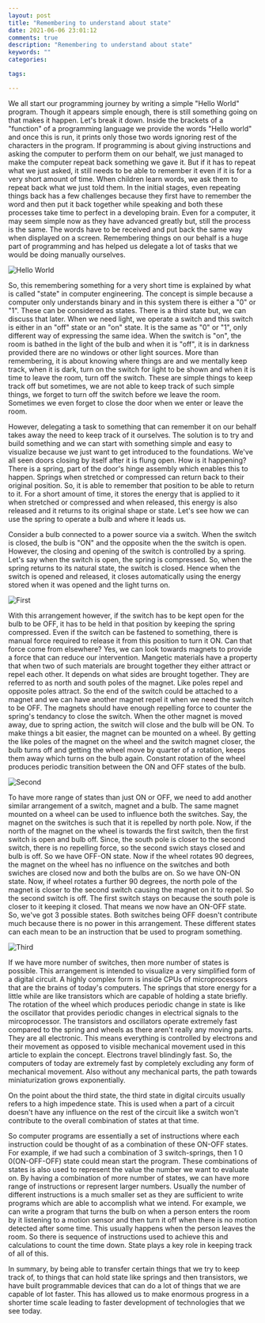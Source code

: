 ```yaml
---
layout: post
title: "Remembering to understand about state"
date: 2021-06-06 23:01:12
comments: true
description: "Remembering to understand about state"
keywords: ""
categories:

tags:

---
```

We all start our programming journey by writing a simple "Hello World" program. Though it appears simple enough, there is still something going on that makes it happen. Let's break it down. Inside the brackets of a "function" of a programming language we provide the words "Hello world" and once this is run, it prints only those two words ignoring rest of the characters in the program. If programming is about giving instructions and asking the computer to perform them on our behalf, we just managed to make the computer repeat back something we gave it. But if it has to repeat what we just asked, it still needs to be able to remember it even if it is for a very short amount of time. When children learn words, we ask them to repeat back what we just told them. In the initial stages, even repeating things back has a few challenges because they first have to remember the word and then put it back together while speaking and both these processes take time to perfect in a developing brain. Even for a computer, it may seem simple now as they have advanced greatly but, still the process is the same. The words have to be received and put back the same way when displayed on a screen. Remembering things on our behalf is a huge part of programming and has helped us delegate a lot of tasks that we would be doing manually ourselves.

![Hello World](/images/state/helloWorld.gif)

So, this remembering something for a very short time is explained by what is called "state" in computer engineering. The concept is simple because a computer only understands binary and in this system there is either a "0" or "1". These can be considered as states. There is a third state but, we can discuss that later. When we need light, we operate a switch and this switch is either in an "off" state or an "on" state. It is the same as "0" or "1", only different way of expressing the same idea. When the switch is "on", the room is bathed in the light of the bulb and when it is "off", it is in darkness provided there are no windows or other light sources. More than remembering, it is about knowing where things are and we mentally keep track, when it is dark, turn on the switch for light to be shown and when it is time to leave the room, turn off the switch. These are simple things to keep track off but sometimes, we are not able to keep track of such simple things, we forget to turn off the switch before we leave the room. Sometimes we even forget to close the door when we enter or leave the room.

However, delegating a task to something that can remember it on our behalf takes away the need to keep track of it ourselves. The solution is to try and build something and we can start with something simple and easy to visualize because we just want to get introduced to the foundations. We've all seen doors closing by itself after it is flung open. How is it happening? There is a spring, part of the door's hinge assembly which enables this to happen. Springs when stretched or compressed can return back to their original position. So, it is able to remember that position to be able to return to it. For a short amount of time, it stores the energy that is applied to it when stretched or compressed and when released, this energy is also released and it returns to its original shape or state. Let's see how we can use the spring to operate a bulb and where it leads us. 

Consider a bulb connected to a power source via a switch. When the switch is closed, the bulb is "ON" and the opposite when the the switch is open. However, the closing and opening of the switch is controlled by a spring. Let's say when the switch is open, the spring is compressed. So, when the spring returns to its natural state, the switch is closed. Hence when the switch is opened and released, it closes automatically using the energy stored when it was opened and the light turns on.

![First](/images/state/First.png)

With this arrangement however, if the switch has to be kept open for the bulb to be OFF, it has to be held in that position by keeping the spring compressed. Even if the switch can be fastened to something, there is manual force required to release it from this position to turn it ON. Can that force come from elsewhere? Yes, we can look towards magnets to provide a force that can reduce our intervention. Mangetic materials have a property that when two of such materials are brought together they either attract or repel each other. It depends on what sides are brought together. They are referred to as north and south poles of the magnet. Like poles repel and opposite poles attract. So the end of the switch could be attached to a magnet and we can have another magnet repel it when we need the switch to be OFF. The magnets should have enough repelling force to counter the spring's tendancy to close the switch. When the other magnet is moved away, due to spring action, the switch will close and the bulb will be ON. To make things a bit easier, the magnet can be mounted on a wheel. By getting the like poles of the magnet on the wheel and the switch magnet closer, the bulb turns off and getting the wheel move by quarter of a rotation, keeps them away which turns on the bulb again. Constant rotation of the wheel produces periodic transition between the ON and OFF states of the bulb.

![Second](/images/state/Second.png)

To have more range of states than just ON or OFF, we need to add another similar arrangement of a switch, magnet and a bulb. The same magnet mounted on a wheel can be used to influence both the switches. Say, the magnet on the switches is such that it is repelled by north pole. Now, if the north of the magnet on the wheel is towards the first switch, then the first switch is open and bulb off. Since, the south pole is closer to the second switch, there is no repelling force, so the second swich stays closed and bulb is off. So we have OFF-ON state. Now if the wheel rotates 90 degrees, the magnet on the wheel has no influence on the switches and both swiches are closed now and both the bulbs are on. So we have ON-ON state. Now, if wheel rotates a further 90 degrees, the north pole of the magnet is closer to the second switch causing the magnet on it to repel. So the second switch is off. The first switch stays on because the south pole is closer to it keeping it closed. That means we now have an ON-OFF state. So, we've got 3 possible states. Both switches being OFF doesn't contribute much because there is no power in this arrangement. These different states can each mean to be an instruction that be used to program something.

![Third](/images/state/Third.png)

If we have more number of switches, then more number of states is possible. This arrangement is intended to visualize a very simplified form of a digital circuit. A highly complex form is inside CPUs of microprocessors that are the brains of today's computers. The springs that store energy for a little while are like transistors which are capable of holding a state briefly. The rotation of the wheel which produces periodic change in state is like the oscillator that provides periodic changes in electrical signals to the mircoprocessor. The transistors and oscillators operate extremely fast compared to the spring and wheels as there aren't really any moving parts. They are all electronic. This means everything is controlled by electrons and their movement as opposed to visible mechanical movement used in this article to explain the concept. Electrons travel blindingly fast. So, the computers of today are extremely fast by completely excluding any form of mechanical movement. Also without any mechanical parts, the path towards miniaturization grows exponentially. 

On the point about the third state, the third state in digital circuits usually refers to a high impedence state. This is used when a part of a circuit doesn't have any influence on the rest of the circuit like a switch won't contribute to the overall combination of states at that time. 

So computer programs are essentially a set of instructions where each instruction could be thought of as a combination of these ON-OFF states. For example, if we had such a combination of 3 switch-springs, then 1 0 0(ON-OFF-OFF) state could mean start the program. These combinations of states is also used to represent the value the number we want to evaluate on. By having a combination of more number of states, we can have more range of instructions or represent larger numbers. Usually the number of different instructions is a much smaller set as they are sufficient to write programs which are able to accomplish what we intend. For example, we can write a program that turns the bulb on when a person enters the room by it listening to a motion sensor and then turn it off when there is no motion detected after some time. This usually happens when the person leaves the room. So there is sequence of instructions used to achieve this and calculations to count the time down. State plays a key role in keeping track of all of this.

In summary, by being able to transfer certain things that we try to keep track of, to things that can hold state like springs and then transistors, we have built programmable devices that can do a lot of things that we are capable of lot faster. This has allowed us to make enormous progress in a shorter time scale leading to faster development of technologies that we see today. 
